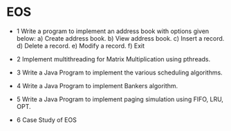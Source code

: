 # EOS

- 1 Write a program to implement an address book with options given below:
a) Create address book. b) View address book. c) Insert a record. d) Delete a record. e)
Modify a record. f) Exit

- 2 Implement multithreading for Matrix Multiplication using pthreads.
- 3 Write a Java Program to implement the various scheduling algorithms.
- 4 Write a Java Program to implement Bankers algorithm.
- 5 Write a Java Program to implement paging simulation using FIFO, LRU, OPT.
- 6 Case Study of EOS